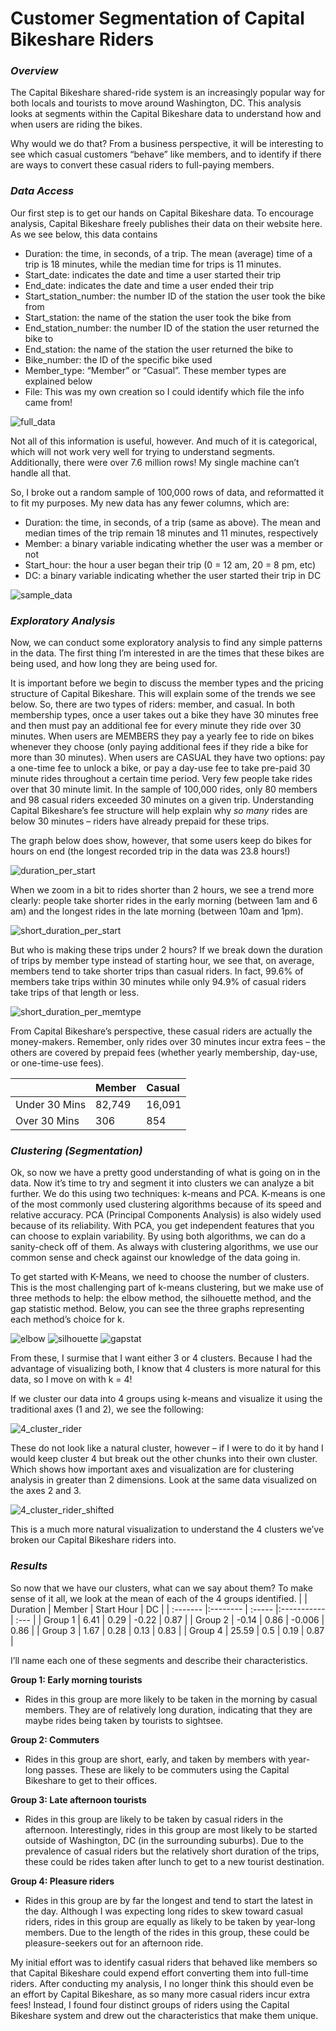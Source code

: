 # Customer Segmentation of Capital Bikeshare Riders

### *Overview*

The Capital Bikeshare shared-ride system is an increasingly popular way for both locals and tourists to move around Washington, DC. 
This analysis looks at segments within the Capital Bikeshare data to understand how and when users are riding the bikes.

Why would we do that? From a business perspective, it will be interesting to see which casual customers “behave” like members, 
and to identify if there are ways to convert these casual riders to full-paying members.

### *Data Access*

Our first step is to get our hands on Capital Bikeshare data. 
To encourage analysis, Capital Bikeshare freely publishes their data on their website here. As we see below, this data contains
 - Duration: the time, in seconds, of a trip. The mean (average) time of a trip is 18 minutes, while the median time for trips is 11 minutes.
 - Start_date: indicates the date and time a user started their trip
 - End_date: indicates the date and time a user ended their trip
 - Start_station_number: the number ID of the station the user took the bike from
 - Start_station: the name of the station the user took the bike from 
 - End_station_number: the number ID of the station the user returned the bike to
 - End_station: the name of the station the user returned the bike to
 - Bike_number: the ID of the specific bike used
 - Member_type: “Member” or “Casual”. These member types are explained below
 - File: This was my own creation so I could identify which file the info came from! 
 
![full_data](https://github.com/mathyjokes/Cabi_Segmentation/blob/main/images/4_data_full_glimpse.PNG)
 
Not all of this information is useful, however. And much of it is categorical, which will not work very well for trying to understand segments. 
Additionally, there were over 7.6 million rows! My single machine can’t handle all that.

So, I broke out a random sample of 100,000 rows of data, and reformatted it to fit my purposes. My new data has any fewer columns, which are:
 - Duration: the time, in seconds, of a trip (same as above). The mean and median times of the trip remain 18 minutes and 11 minutes, respectively
 - Member: a binary variable indicating whether the user was a member or not
 - Start_hour: the hour a user began their trip (0 = 12 am, 20 = 8 pm, etc)
 - DC: a binary variable indicating whether the user started their trip in DC
 
![sample_data](https://github.com/mathyjokes/Cabi_Segmentation/blob/main/images/5_data_restructured_glimpse.PNG)

### *Exploratory Analysis*

Now, we can conduct some exploratory analysis to find any simple patterns in the data. 
The first thing I’m interested in are the times that these bikes are being used, and how long they are being used for.

It is important before we begin to discuss the member types and the pricing structure of Capital Bikeshare. 
This will explain some of the trends we see below. So, there are two types of riders: member, and casual. 
In both membership types, once a user takes out a bike they have 30 minutes free and then must pay an additional fee for every minute they ride over 30 minutes. 
When users are MEMBERS they pay a yearly fee to ride on bikes whenever they choose (only paying additional fees if they ride a bike for more than 30 minutes).
When users are CASUAL they have two options: pay a one-time fee to unlock a bike, or pay a day-use fee to take pre-paid 30 minute rides throughout a certain time period.
Very few people take rides over that 30 minute limit. 
In the sample of 100,000 rides, only 80 members and 98 casual riders exceeded 30 minutes on a given trip. 
Understanding Capital Bikeshare’s fee structure will help explain why *so many* rides are below 30 minutes – riders have already prepaid for these trips. 

The graph below does show, however, that some users keep do bikes for hours on end (the longest recorded trip in the data was 23.8 hours!)

![duration_per_start](https://github.com/mathyjokes/Cabi_Segmentation/blob/main/images/6_trip_duration_per_start_hour.png)

When we zoom in a bit to rides shorter than 2 hours, we see a trend more clearly: 
people take shorter rides in the early morning (between 1am and 6 am) and the longest rides in the late morning (between 10am and 1pm).

![short_duration_per_start](https://github.com/mathyjokes/Cabi_Segmentation/blob/main/images/7_shorter_trip_duration_per_start_hour.png)

But who is making these trips under 2 hours? If we break down the duration of trips by member type instead of starting hour, we see that, 
on average, members tend to take shorter trips than casual riders. 
In fact, 99.6% of members take trips within 30 minutes while only 94.9% of casual riders take trips of that length or less. 

![short_duration_per_memtype](https://github.com/mathyjokes/Cabi_Segmentation/blob/main/images/8c_shorter_trip_duration_per_memtype.png)

From Capital Bikeshare’s perspective, these casual riders are actually the money-makers. 
Remember, only rides over 30 minutes incur extra fees – the others are covered by prepaid fees (whether yearly membership, day-use, or one-time-use fees).

|               |Member  |Casual  |
| :------------ |:------ |:------ |
| Under 30 Mins | 82,749 | 16,091 |
| Over 30 Mins  | 306    | 854    |


### *Clustering (Segmentation)*
Ok, so now we have a pretty good understanding of what is going on in the data. 
Now it’s time to try and segment it into clusters we can analyze a bit further. 
We do this using two techniques: k-means and PCA. K-means is one of the most commonly used clustering algorithms because of its speed and relative accuracy. 
PCA (Principal Components Analysis) is also widely used because of its reliability. 
With PCA, you get independent features that you can choose to explain variability. 
By using both algorithms, we can do a sanity-check off of them. 
As always with clustering algorithms, we use our common sense and check against our knowledge of the data going in. 

To get started with K-Means, we need to choose the number of clusters. 
This is the most challenging part of k-means clustering, but we make use of three methods to help: 
the elbow method, the silhouette method, and the gap statistic method. Below, you can see the three graphs representing each method’s choice for k.

![elbow](https://github.com/mathyjokes/Cabi_Segmentation/blob/main/images/11_kmeans_elbow_method.png)
![silhouette](https://github.com/mathyjokes/Cabi_Segmentation/blob/main/images/12_kmeans_silhouette_method.png)
![gapstat](https://github.com/mathyjokes/Cabi_Segmentation/blob/main/images/13_kmeans_gapstat_method.png)

From these, I surmise that I want either 3 or 4 clusters. Because I had the advantage of visualizing both, 
I know that 4 clusters is more natural for this data, so I move on with k = 4!

If we cluster our data into 4 groups using k-means and visualize it using the traditional axes (1 and 2), we see the following:

![4_cluster_rider](https://github.com/mathyjokes/Cabi_Segmentation/blob/main/images/16_rider_4_clusters.png)

These do not look like a natural cluster, however – if I were to do it by hand I would keep cluster 4 but break out the other chunks into their own cluster. 
Which shows how important axes and visualization are for clustering analysis in greater than 2 dimensions. 
Look at the same data visualized on the axes 2 and 3.

![4_cluster_rider_shifted](https://github.com/mathyjokes/Cabi_Segmentation/blob/main/images/17_rider_4_clusters_shifted_axes.png)

This is a much more natural visualization to understand the 4 clusters we’ve broken our Capital Bikeshare riders into.

### *Results*
So now that we have our clusters, what can we say about them? To make sense of it all, we look at the mean of each of the 4 groups identified.
|          | Duration | Member |	Start Hour | DC   |
| :------- |:-------- | :----- |:----------- | :--- |
| Group 1  | 6.41	    | 0.29   | -0.22	     | 0.87 |
| Group 2  | -0.14	  | 0.86	 | -0.006	     | 0.86 |
| Group 3	 | 1.67	    | 0.28   | 0.13	       | 0.83 |
| Group 4	 | 25.59	  | 0.5	   | 0.19	       | 0.87 |



I’ll name each one of these segments and describe their characteristics.

**Group 1: Early morning tourists**
 - Rides in this group are more likely to be taken in the morning by casual members. They are of relatively long duration, indicating that they are maybe rides being taken by tourists to sightsee.

**Group 2: Commuters**
 - Rides in this group are short, early, and taken by members with year-long passes. These are likely to be commuters using the Capital Bikeshare to get to their offices.

**Group 3: Late afternoon tourists**
 - Rides in this group are likely to be taken by casual riders in the afternoon. Interestingly, rides in this group are most likely to be started outside of Washington, DC (in the surrounding suburbs). Due to the prevalence of casual riders but the relatively short duration of the trips, these could be rides taken after lunch to get to a new tourist destination.

**Group 4: Pleasure riders**
 - Rides in this group are by far the longest and tend to start the latest in the day. Although I was expecting long rides to skew toward casual riders, rides in this group are equally as likely to be taken by year-long members. Due to the length of the rides in this group, these could be pleasure-seekers out for an afternoon ride.

My initial effort was to identify casual riders that behaved like members so that Capital Bikeshare could expend effort converting them into full-time riders. 
After conducting my analysis, I no longer think this should even be an effort by Capital Bikeshare, as so many more casual riders incur extra fees! 
Instead, I found four distinct groups of riders using the Capital Bikeshare system and drew out the characteristics that make them unique.

